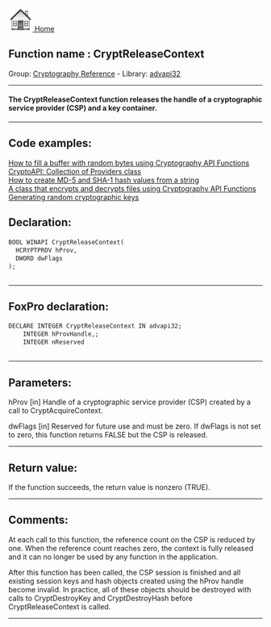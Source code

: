[<img src="../../images/home.png"> Home ](https://github.com/VFPX/Win32API)  

## Function name : CryptReleaseContext
Group: [Cryptography Reference](../../functions_group.md#Cryptography_Reference)  -  Library: [advapi32](../../Libraries.md#advapi32)  
***  


#### The CryptReleaseContext function releases the handle of a cryptographic service provider (CSP) and a key container.
***  


## Code examples:
[How to fill a buffer with random bytes using Cryptography API Functions](../../samples/sample_053.md)  
[CryptoAPI: Collection of Providers class](../../samples/sample_463.md)  
[How to create MD-5 and SHA-1 hash values from a string](../../samples/sample_483.md)  
[A class that encrypts and decrypts files using Cryptography API Functions](../../samples/sample_511.md)  
[Generating random cryptographic keys](../../samples/sample_590.md)  

## Declaration:
```foxpro  
BOOL WINAPI CryptReleaseContext(
  HCRYPTPROV hProv,
  DWORD dwFlags
);
  
```  
***  


## FoxPro declaration:
```foxpro  
DECLARE INTEGER CryptReleaseContext IN advapi32;
	INTEGER hProvHandle,;
	INTEGER nReserved
  
```  
***  


## Parameters:
hProv 
[in] Handle of a cryptographic service provider (CSP) created by a call to CryptAcquireContext. 

dwFlags 
[in] Reserved for future use and must be zero. If dwFlags is not set to zero, this function returns FALSE but the CSP is released.   
***  


## Return value:
If the function succeeds, the return value is nonzero (TRUE).  
***  


## Comments:
At each call to this function, the reference count on the CSP is reduced by one. When the reference count reaches zero, the context is fully released and it can no longer be used by any function in the application.  
  
After this function has been called, the CSP session is finished and all existing session keys and hash objects created using the hProv handle become invalid. In practice, all of these objects should be destroyed with calls to CryptDestroyKey and CryptDestroyHash before CryptReleaseContext is called.  
  
***  

